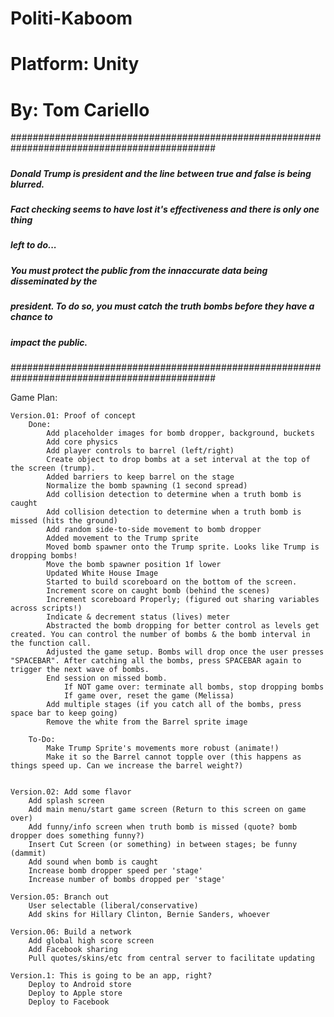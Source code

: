 # Politi-Kaboom
# Platform: Unity
# By: Tom Cariello

#############################################################################################
#####																					#####
##### Donald Trump is president and the line between true and false is being blurred. 	#####
##### Fact checking seems to have lost it's effectiveness and there is only one thing 	#####
##### left to do...																		#####
#####																					#####
##### You must protect the public from the innaccurate data being disseminated by the 	#####
##### president. To do so, you must catch the truth bombs before they have a chance to 	#####
##### impact the public.																#####
#####																					#####
#############################################################################################

Game Plan:

	Version.01: Proof of concept
		Done:
			Add placeholder images for bomb dropper, background, buckets
			Add core physics
			Add player controls to barrel (left/right)
			Create object to drop bombs at a set interval at the top of the screen (trump).
			Added barriers to keep barrel on the stage
			Normalize the bomb spawning (1 second spread)
			Add collision detection to determine when a truth bomb is caught
			Add collision detection to determine when a truth bomb is missed (hits the ground)
			Add random side-to-side movement to bomb dropper
			Added movement to the Trump sprite
			Moved bomb spawner onto the Trump sprite. Looks like Trump is dropping bombs!
			Move the bomb spawner position 1f lower
			Updated White House Image
			Started to build scoreboard on the bottom of the screen.
			Increment score on caught bomb (behind the scenes)
			Increment scoreboard Properly; (figured out sharing variables across scripts!)
			Indicate & decrement status (lives) meter
			Abstracted the bomb dropping for better control as levels get created. You can control the number of bombs & the bomb interval in the function call.
			Adjusted the game setup. Bombs will drop once the user presses "SPACEBAR". After catching all the bombs, press SPACEBAR again to trigger the next wave of bombs.
			End session on missed bomb. 
				If NOT game over: terminate all bombs, stop dropping bombs
				If game over, reset the game (Melissa)
			Add multiple stages (if you catch all of the bombs, press space bar to keep going)
			Remove the white from the Barrel sprite image

		To-Do:
			Make Trump Sprite's movements more robust (animate!)
			Make it so the Barrel cannot topple over (this happens as things speed up. Can we increase the barrel weight?)

			
	Version.02: Add some flavor
		Add splash screen
		Add main menu/start game screen (Return to this screen on game over)
		Add funny/info screen when truth bomb is missed (quote? bomb dropper does something funny?)
		Insert Cut Screen (or something) in between stages; be funny (dammit)
		Add sound when bomb is caught
		Increase bomb dropper speed per 'stage'
		Increase number of bombs dropped per 'stage'
		
	Version.05: Branch out
		User selectable (liberal/conservative)
		Add skins for Hillary Clinton, Bernie Sanders, whoever
	
	Version.06: Build a network
		Add global high score screen
		Add Facebook sharing
		Pull quotes/skins/etc from central server to facilitate updating

	Version.1: This is going to be an app, right?
		Deploy to Android store
		Deploy to Apple store
		Deploy to Facebook

